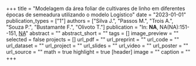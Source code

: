 +++
title = "Modelagem da área foliar de cultivares de linho em diferentes épocas de semeadura utilizando o modelo Logístico"
date = "2023-01-01"
publication_types = ["1"]
authors = ["Silva J.", "Passos M.", "Trois A.", "Souza P.", "Bustamante F.", "Olivoto T."]
publication = "In: **NA**, NA(NA):151--151, [NA](NA)"
abstract = ""
abstract_short = ""
tags = []
image_preview = ""
selected = false
projects = []
url_pdf = ""
url_preprint = ""
url_code = ""
url_dataset = ""
url_project = ""
url_slides = ""
url_video = ""
url_poster = ""
url_source = ""
math = true
highlight = true
[header]
image = ""
caption = ""
+++
